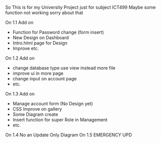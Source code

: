 So This is for my University Project just for subject ICT499 Maybe some function not working sorry about that

On 1.1 Add on
- Function for Password change (form insert)
- New Design on Dashboard
- Intro.html page for Design
- Improve etc.
  
On 1.2 Add on
- change database type use view instead more file
- improve ui in more page
- change input on account page
- etc.

On 1.3 Add on
- Manage account form (No Design yet)
- CSS Improve on gallery
- Some Diagram create
- Insert function for super Role in Management
- etc.

On 1.4 No an Update Only Diagram
On 1.5 EMERGENCY UPD 
